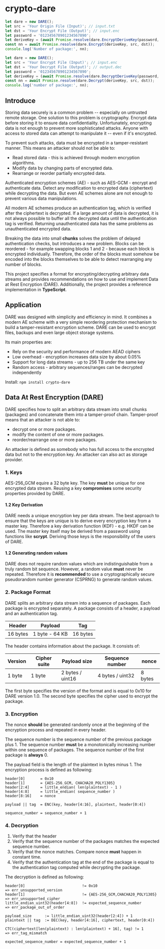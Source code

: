 # crypto-dare

```typescript
let dare = new DARE();
let src = 'Your Origin File (Input)'; // input.txt
let dst = 'Your Encrypt File (Output)'; // input.enc
let password = '012345678901234567890';
let deriveKey = (await Promise.resolve(dare.EncryptDeriveKey(password, src, dst))) as Uint8Array;
const nn = await Promise.resolve(dare.Encrypt(deriveKey, src, dst));
console.log('Number of package:', nn);
```

```typescript
let dare = new DARE();
let src = 'Your Encrypt File (Input)'; // input.enc
let dst = 'Your Decrypt File (Output)'; // output.dec
let password = '012345678901234567890';
let deriveKey = (await Promise.resolve(dare.DecryptDeriveKey(password, src, dst))) as Uint8Array;
const nn = await Promise.resolve(dare.Decrypt(deriveKey, src, dst));
console.log('number of package:', nn);
```

## Introduce

Storing data securely is a common problem -- especially on untrusted remote storage. One solution to this problem is cryptography. Encrypt data before storing it to ensure data confidentiality. Unfortunately, encrypting data is not enough to prevent more sophisticated attacks. Anyone with access to stored data can attempt to manipulate it -- even if it's encrypted.

To prevent such attacks, data must be encrypted in a tamper-resistant manner. This means an attacker should not be able to:

- Read stored data - this is achieved through modern encryption algorithms.
- Modify data by changing parts of encrypted data.
- Rearrange or reorder partially encrypted data.

Authenticated encryption schemes (AE) - such as AES-GCM - encrypt and authenticate data.
Detect any modification to encrypted data (ciphertext) while decrypting the data.
But even AE schemes alone are not enough to prevent various data manipulations.

All modern AE schemes produce an authentication tag, which is verified after the ciphertext is decrypted. If a large amount of data is decrypted, it is not always possible to buffer all the decrypted data until the authentication tag is verified. Returning unauthenticated data has the same problems as unauthenticated encrypted data.

Breaking the data into small **chunks** solves the problem of delayed authentication checks, but introduces a new problem. Blocks can be reordered - for example swapping blocks 1 and 2 - because each block is encrypted individually. Therefore, the order of the blocks must somehow be encoded into the blocks themselves to be able to detect rearranging any number of blocks.

This project specifies a format for encrypting/decrypting arbitrary data streams and provides recommendations on how to use and implement Data at Rest Encryption (DARE).
Additionally, the project provides a reference implementation in **TypeScript**.

## Application

DARE was designed with simplicity and efficiency in mind.
It combines a modern AE scheme with a very simple reordering protection mechanism to build a tamper-resistant encryption scheme.
DARE can be used to encrypt files, backups and even large object storage systems.

Its main properties are:

- Rely on the security and performance of modern AEAD ciphers
- Low overhead - encryption increases data size by about 0.05%
- Support for long data streams - up to 256 TB under the same key
- Random access - arbitrary sequences/ranges can be decrypted independently

Install: `npm install crypto-dare`

## Data At Rest Encryption (DARE)

DARE specifies how to split an arbitrary data stream into small chunks (packages)
and concatenate them into a tamper-proof chain. Tamper-proof means that an attacker
is not able to:

- decrypt one or more packages.
- modify the content of one or more packages.
- reorder/rearrange one or more packages.

An attacker is defined as somebody who has full access to the encrypted data
but not to the encryption key. An attacker can also act as storage provider.

### 1. Keys

AES-256_GCM equire a 32 byte key. The key **must** be unique for one encrypted data stream.
Reusing a key **compromises** some security properties provided by DARE.

#### 1.2 Key Derivation

DARE needs a unique encryption key per data stream. The best approach to ensure that the keys
are unique is to derive every encryption key from a master key.
Therefore a key derivation function (KDF) - e.g. HKDF can be used. The master key itself may be derived from a password using functions like **scrypt**. Deriving those keys is the responsibility of the
users of DARE.

#### 1.2 Generating random values

DARE does not require random values which are indistinguishable from a truly random bit sequence.
However, a random value **must** never be repeated. Therefore it is **recommended** to use a
cryptographically secure pseudorandom number generator (CSPRNG) to generate random values.

### 2. Package Format

DARE splits an arbitrary data stream into a sequence of packages. Each package is
encrypted separately. A package consists of a header, a payload and an authentication
tag.

| Header   | Payload        | Tag      |
| -------- | -------------- | -------- |
| 16 bytes | 1 byte - 64 KB | 16 bytes |

The header contains information about the package. It consists of:

| Version | Cipher suite | Payload size     | Sequence number  | nonce   |
| ------- | ------------ | ---------------- | ---------------- | ------- |
| 1 byte  | 1 byte       | 2 bytes / uint16 | 4 bytes / uint32 | 8 bytes |

The first byte specifies the version of the format and is equal to 0x10 for DARE
version 1.0. The second byte specifies the cipher used to encrypt the package.

### 3. Encryption

The nonce **should** be generated randomly once
at the beginning of the encryption process and repeated in every header.

The sequence number is the sequence number of the previous package plus 1. The sequence number
**must** be a monotonically increasing number within one sequence of packages. The sequence number
of the first package is **always** 0.

The payload field is the length of the plaintext in bytes minus 1. The encryption process is
defined as following:

```
header[0]       = 0x10
header[1]       = {AES-256_GCM, CHACHA20_POLY1305}
header[2:4]     = little_endian( len(plaintext) - 1 )
header[4:8]     = little_endian( sequence_number )
header[8:16]    = nonce

payload || tag  = ENC(key, header[4:16], plaintext, header[0:4])

sequence_number = sequence_number + 1
```

### 4. Decryption

1. Verify that the header
2. Verify that the sequence number of the packages matches the expected sequence number.
3. Verify that the nonce matches. Compare nonce **must** happen in constant time.
4. Verify that the authentication tag at the end of the package is equal to the authentication tag
   computed while decrypting the package.

The decryption is defined as following:

```
header[0]                          != 0x10                            => err_unsupported_version
header[1]                          != {AES-256_GCM,CHACHA20_POLY1305} => err_unsupported_cipher
little_endian_uint32(header[4:8])  != expected_sequence_number        => err_package_out_of_order

payload_size      := little_endian_uint32(header[2:4]) + 1
plaintext || tag  := DEC(key, header[4:16], ciphertext, header[0:4])

CTC(ciphertext[len(plaintext) : len(plaintext) + 16], tag) != 1       => err_tag_mismatch

expected_sequence_number = expected_sequence_number + 1
```
